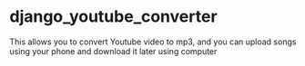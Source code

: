 # django_youtube_converter
 This allows you to convert Youtube video to mp3, and you can upload songs using your phone and download it later using computer
